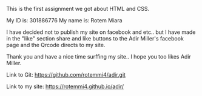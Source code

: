 This is the first assignment we got about HTML and CSS. 


My ID is: 301886776
My name is: Rotem Miara


I have decided not to publish my site on facebook and etc.. but I have made in the "like" section share and like buttons to the Adir Miller's facebook page
and the Qrcode directs to my site.

Thank you and have a nice time surffing my site.. I hope you too likes Adir Miller.


Link to Git:  https://github.com/rotemmi4/adir.git


Link to my site: https://rotemmi4.github.io/adir/
